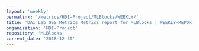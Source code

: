 ```yaml
---
layout: 'weekly'
permalink: '/metrics/HDI-Project/MLBlocks/WEEKLY/'
title: 'DAI Lab OSS Metrics Metrics report for MLBlocks | WEEKLY-REPORT-2018-12-30'
organization: 'HDI-Project'
repository: 'MLBlocks'
current_date: '2018-12-30'
---
```

